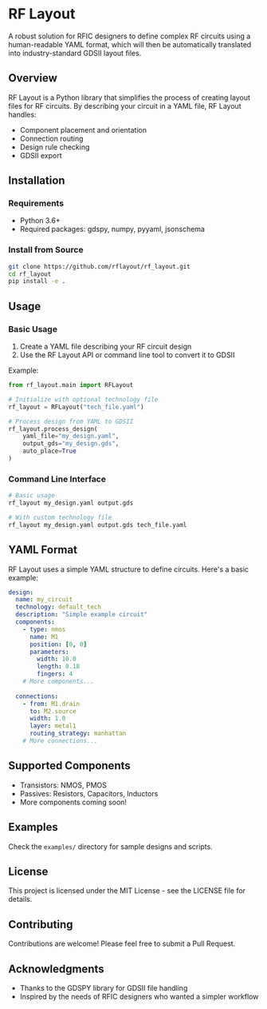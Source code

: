 # RF Layout

A robust solution for RFIC designers to define complex RF circuits using a human-readable YAML format, which will then be automatically translated into industry-standard GDSII layout files.

## Overview

RF Layout is a Python library that simplifies the process of creating layout files for RF circuits. By describing your circuit in a YAML file, RF Layout handles:

- Component placement and orientation
- Connection routing
- Design rule checking
- GDSII export

## Installation

### Requirements

- Python 3.6+
- Required packages: gdspy, numpy, pyyaml, jsonschema

### Install from Source

```bash
git clone https://github.com/rflayout/rf_layout.git
cd rf_layout
pip install -e .
```

## Usage

### Basic Usage

1. Create a YAML file describing your RF circuit design
2. Use the RF Layout API or command line tool to convert it to GDSII

Example:

```python
from rf_layout.main import RFLayout

# Initialize with optional technology file
rf_layout = RFLayout("tech_file.yaml")

# Process design from YAML to GDSII
rf_layout.process_design(
    yaml_file="my_design.yaml",
    output_gds="my_design.gds",
    auto_place=True
)
```

### Command Line Interface

```bash
# Basic usage
rf_layout my_design.yaml output.gds

# With custom technology file
rf_layout my_design.yaml output.gds tech_file.yaml
```

## YAML Format

RF Layout uses a simple YAML structure to define circuits. Here's a basic example:

```yaml
design:
  name: my_circuit
  technology: default_tech
  description: "Simple example circuit"
  components:
    - type: nmos
      name: M1
      position: [0, 0]
      parameters:
        width: 10.0
        length: 0.18
        fingers: 4
    # More components...
  
  connections:
    - from: M1.drain
      to: M2.source
      width: 1.0
      layer: metal1
      routing_strategy: manhattan
    # More connections...
```

## Supported Components

- Transistors: NMOS, PMOS
- Passives: Resistors, Capacitors, Inductors
- More components coming soon!

## Examples

Check the `examples/` directory for sample designs and scripts.

## License

This project is licensed under the MIT License - see the LICENSE file for details.

## Contributing

Contributions are welcome! Please feel free to submit a Pull Request.

## Acknowledgments

- Thanks to the GDSPY library for GDSII file handling
- Inspired by the needs of RFIC designers who wanted a simpler workflow